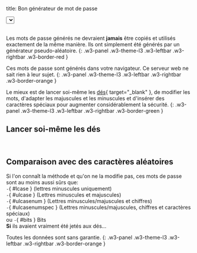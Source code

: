 title: Bon générateur de mot de passe

<link rel="stylesheet" type="text/css" href="../../dice/slider.css">

<div class="w3-cell-row w3-margin-bottom">
  <div class="w3-cell">
    <select class="w3-select w3-border w3-theme-l1" name="wordlist" id="wordlist-dropdown" onchange="changeWordlist()"></select>
  </div>
  <div class="w3-cell">&nbsp;</div>
  <div class="w3-cell" id="wordlist-info"></div>
</div>
<input id="words-slider" class="slider w3-theme-l4" style="display: none;" type="range" min="2" max="10" onChange="generatePassword();">
<div class="w3-margin-bottom" id="generate-button"></div>
<div class="w3-row">
  <div id="text-password"></div>
  <div class="w3-twothird">
    <div id="result-password"></div>
  </div>
  <div class="w3-third w3-container">
    <div class="w3-small" id="text-dicerolls"></div>
    <div class="w3-small" id="result-dicerolls"></div>
  </div>
</div>

Les mots de passe générés ne devraient **jamais** être copiés et utilisés exactement de la même manière. Ils ont simplement été générés par un générateur pseudo-aléatoire.
{: .w3-panel .w3-theme-l3 .w3-leftbar .w3-rightbar .w3-border-red }

Ces mots de passe sont générés dans votre navigateur. Ce serveur web ne sait rien à leur sujet.
{: .w3-panel .w3-theme-l3 .w3-leftbar .w3-rightbar .w3-border-orange }

Le mieux est de lancer soi-même les [dés](https://fr.wikipedia.org/wiki/Diceware){ target="_blank" }, de modifier les mots, d'adapter les majuscules et les minuscules et d'insérer des caractères spéciaux pour augmenter considérablement la sécurité.
{: .w3-panel .w3-theme-l3 .w3-leftbar .w3-rightbar .w3-border-green }

## Lancer soi-même les dés

<div class="w3-cell-row">
  <div id="dicerolls-input" class="w3-cell" style="width:50%"></div>
  <div class="w3-cell w3-cell-middle">&nbsp;</div>
  <div id="rollsword-output" class="w3-cell w3-cell-middle" style="width:47%"></div>
</div>

## Comparaison avec des caractères aléatoires

Si l'on connaît la méthode et qu'on ne la modifie pas, ces mots de passe sont au moins aussi sûrs que:  
`-`{ #lcase } (lettres minuscules uniquement)  
`-`{ #ulcase } (Lettres minuscules et majuscules)  
`-`{ #ulcasenum } (Lettres minuscules/majuscules et chiffres)  
`-`{ #ulcasenumspec } (Lettres minuscules/majuscules, chiffres et caractères spéciaux)  
ou `-`{ #bits } Bits  
**Si** ils avaient vraiment été jetés aux dés...

Toutes les données sont sans garantie.
{: .w3-panel .w3-theme-l3 .w3-leftbar .w3-rightbar .w3-border-orange }

<script>
var lang = "fr";
var sSource = "Source";
var sErrWordlists404 = "Erreur : Liste des dictionnaires introuvable.";
var sErrWordlists = "Erreur : impossible de télécharger la liste des listes de mots.";
var sErrWordlist404 = "Erreur : Impossible de trouver la liste de mots.";
var sErrWordlist = "Erreur : Impossible de télécharger la liste de mots.";
var sGenerate = "Produire";
var sPasswords = "Mots de passe:";
var sDiceRolls = "lancers de dés:";
var sRollNotFound = "Les lancers de dés n'ont pas été trouvés dans la liste de mots.";

let defaultOption = document.createElement('option');
defaultOption.text = 'Sélectionnez la liste de mots';
defaultOption.setAttribute('disabled', 'disabled');

var dicepath = base_url+"/dice/";
</script>

<script type="text/javascript" src="../../dice/dice.js"></script>